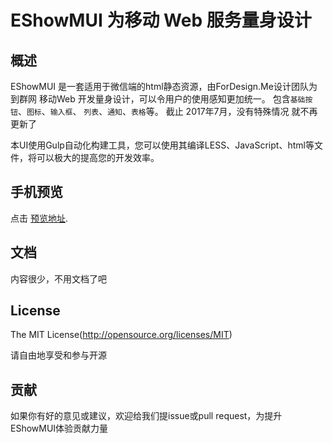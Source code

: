EShowMUI 为移动 Web 服务量身设计
====



## 概述

EShowMUI 是一套适用于微信端的html静态资源，由ForDesign.Me设计团队为到群网 移动Web 开发量身设计，可以令用户的使用感知更加统一。
包含`基础按钮`、`图标`、`输入框`、 `列表`、`通知`、`表格`等。
截止 2017年7月，没有特殊情况 就不再更新了

本UI使用Gulp自动化构建工具，您可以使用其编译LESS、JavaScript、html等文件，将可以极大的提高您的开发效率。

## 手机预览
点击 [预览地址](https://sql80.github.io/EShowMUI/build/pages/index.html).

## 文档
内容很少，不用文档了吧



## License
The MIT License(http://opensource.org/licenses/MIT)

请自由地享受和参与开源

## 贡献

如果你有好的意见或建议，欢迎给我们提issue或pull request，为提升EShowMUI体验贡献力量
